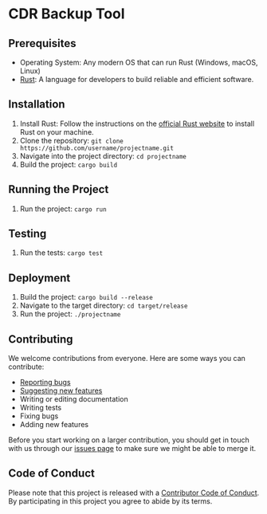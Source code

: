 # CDR Backup Tool

## Prerequisites

- Operating System: Any modern OS that can run Rust (Windows, macOS, Linux)
- [Rust](https://www.rust-lang.org/tools/install): A language for developers to build reliable and efficient software.

## Installation

1. Install Rust: Follow the instructions on the [official Rust website](https://www.rust-lang.org/tools/install) to install Rust on your machine.
2. Clone the repository: `git clone https://github.com/username/projectname.git`
3. Navigate into the project directory: `cd projectname`
4. Build the project: `cargo build`

## Running the Project

1. Run the project: `cargo run`

## Testing

1. Run the tests: `cargo test`

## Deployment
1. Build the project: `cargo build --release`
2. Navigate to the target directory: `cd target/release`
3. Run the project: `./projectname`

## Contributing

We welcome contributions from everyone. Here are some ways you can contribute:

- [Reporting bugs](https://github.com/username/projectname/issues)
- [Suggesting new features](https://github.com/username/projectname/issues)
- Writing or editing documentation
- Writing tests
- Fixing bugs
- Adding new features

Before you start working on a larger contribution, you should get in touch with us through our [issues page](https://github.com/username/projectname/issues) to make sure we might be able to merge it.

## Code of Conduct

Please note that this project is released with a [Contributor Code of Conduct](https://www.contributor-covenant.org/version/2/0/code_of_conduct/). By participating in this project you agree to abide by its terms.